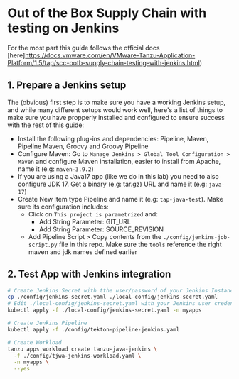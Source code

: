 # Out of the Box Supply Chain with testing on Jenkins

For the most part this guide follows the official docs [here]https://docs.vmware.com/en/VMware-Tanzu-Application-Platform/1.5/tap/scc-ootb-supply-chain-testing-with-jenkins.html)

## 1. Prepare a Jenkins setup

The (obvious) first step is to make sure you have a working Jenkins setup, and while many different setups would work well, here's a list of things to make sure you have propperly installed and configured to ensure success with the rest of this guide:
- Install the following plug-ins and dependencies: Pipeline, Maven, Pipeline Maven, Groovy and Groovy Pipeline
- Configure Maven: Go to `Manage Jenkins > Global Tool Configuration > Maven` and configure Maven installation, easier to install from Apache, name it (e.g: `maven-3.9.2`)
- If you are using a Java17 app (like we do in this lab) you need to also configure JDK 17. Get a binary (e.g: tar.gz) URL and name it (e.g: `java-17`)
- Create New Item type Pipeline and name it (e.g: `tap-java-test`). Make sure its configuration includes:
  - Click on `This project is parametrized` and:
    - Add String Parameter: GIT_URL
    - Add String Parameter: SOURCE_REVISION
  - Add Pipeline Script > Copy contents from the `./config/jenkins-job-script.py` file in this repo. Make sure the `tools` reference the right maven and jdk names defined earlier


## 2. Test App with Jenkins integration

```bash
# Create Jenkins Secret with tthe user/password of your Jenkins Instance that you used to create the Jenkins Job in the previous step.
cp ./config/jenkins-secret.yaml ./local-config/jenkins-secret.yaml
# Edit ./local-config/jenkins-secret.yaml with your Jenkins user credentials before applying
kubectl apply -f ./local-config/jenkins-secret.yaml -n myapps

# Create Jenkins Pipeline
kubectl apply -f ./config/tekton-pipeline-jenkins.yaml

# Create Workload
tanzu apps workload create tanzu-java-jenkins \
  -f ./config/tjwa-jenkins-workload.yaml \
  -n myapps \
  --yes
```
